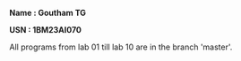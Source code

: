 **Name : Goutham TG**

**USN : 1BM23AI070**

All programs from lab 01 till lab 10 are in the branch 'master'.
